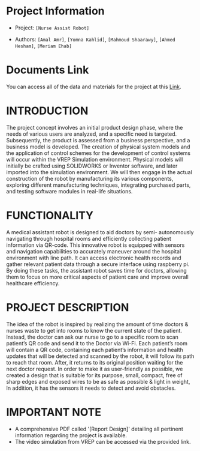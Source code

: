 # Project Information

- Project: `[Nurse Assist Robot]`

- Authors: `[Amal Amr]`, `[Yomna Kahlid]`, `[Mahmoud Shaarawy]`, `[Ahmed Hesham]`, `[Meriam Ehab]`

# Documents Link
You can access all of the data and materials for the project at this [Link](https://drive.google.com/drive/folders/1g93nZXTusTNHiyK64e-qg0xdOEsTUyYk?usp=sharing).

# INTRODUCTION

The project concept involves an initial product design phase, where the needs of various users are analyzed, and a specific need is targeted. Subsequently, the product is assessed from a business perspective, and a business model is developed.
The creation of physical system models and the application of control schemes for the development of control systems will occur within the VREP Simulation environment. Physical models will initially be crafted using SOLIDWORKS or Inventor software, and later imported into the simulation environment. We will then engage in the actual construction of the robot by manufacturing its various components, exploring different manufacturing techniques, integrating purchased parts, and testing software modules in real-life situations.

# FUNCTIONALITY

A medical assistant robot is designed to aid doctors by semi- autonomously navigating through hospital rooms and efficiently collecting patient information via QR-code. This innovative robot is equipped with sensors and navigation capabilities to accurately maneuver around the hospital environment with line path.
It can access electronic health records and gather relevant patient data through a secure interface using raspberry pi. By doing these tasks, the assistant robot saves time for doctors, allowing them to focus on more critical aspects of patient care and improve overall healthcare efficiency.

# PROJECT DESCRIPTION

The idea of the robot is inspired by realizing the amount of time doctors & nurses waste to get into rooms to know the current state of the patient. Instead, the doctor can ask our nurse to go to a specific room to scan patient’s QR code and send it to the Doctor via Wi-Fi. Each patient’s room will contain a QR code, containing each patient’s information and health updates that will be detected and scanned by the robot, it will follow its path to reach that room. After, it returns to its original position waiting for the next doctor request.
In order to make it as user-friendly as possible, we created a design that is suitable for its purpose, small, compact, free of sharp edges and exposed wires to be as safe as possible & light in weight, In addition, it has the sensors it needs to detect and avoid obstacles.

# IMPORTANT NOTE 
  - A comprehensive PDF called '[Report Design]' detailing all pertinent information regarding the project is available.
  - The video simulation from VREP can be accessed via the provided link.

